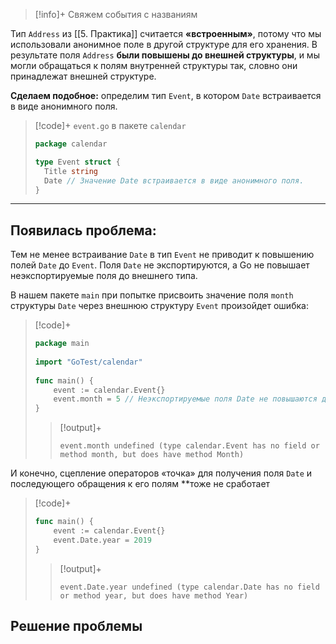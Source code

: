 > [!info]+ Свяжем события с названиям

Тип `Address` из [[5. Практика]] считается **«встроенным»**, потому что мы использовали анонимное поле в другой структуре для его хранения. 
В результате поля `Address` **были повышены до внешней структуры**, и мы могли обращаться к полям внутренней структуры так, словно они принадлежат внешней структуре.

**Сделаем подобное:** определим тип `Event`, в котором `Date` встраивается в виде анонимного поля.

>[!code]+ `event.go` в пакете `calendar`
>```go
> package calendar
>
> type Event struct {
> 	Title string
> 	Date // Значение Date встраивается в виде анонимного поля.
> }
>```

---
## Появилась проблема:
Тем не менее встраивание `Date` в тип `Event` не приводит к повышению полей `Date` до `Event`. Поля `Date` не экспортируются, а Go не повышает неэкспортируемые поля до внешнего типа.

В нашем пакете `main` при попытке присвоить значение поля `month` структуры `Date` через внешнюю структуру `Event` произойдет ошибка:

> [!code]+
> ```go
> package main  
>   
> import "GoTest/calendar"  
>   
> func main() {  
>     event := calendar.Event{}  
>     event.month = 5 // Неэкспортируемые поля Date не повышаются до Event!  
> }
> ```
> > [!output]+
> > ```err
> > event.month undefined (type calendar.Event has no field or method month, but does have method Month)
> > ```

И конечно, сцепление операторов «точка» для получения поля `Date` и последующего обращения к его полям **тоже не сработает

> [!code]+
> ```go
> func main() {  
>     event := calendar.Event{}  
>     event.Date.year = 2019  
> }
> ```
> > [!output]+
> > ```err
> > event.Date.year undefined (type calendar.Date has no field or method year, but does have method Year)
> > ```

## Решение проблемы

